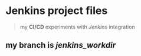 # Jenkins project files
> my **CI/CD** experiments with *Jenkins* integration

## my branch is *jenkins_workdir*
